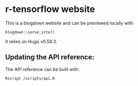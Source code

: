 # r-tensorflow website

This is a blogdown website and can be previewed locally with

```
blogdown::serve_site()
```

It relies on Hugo v0.58.3.

## Updating the API reference:

The API reference can be built with:

```
Rscript /scripts/api.R
```

